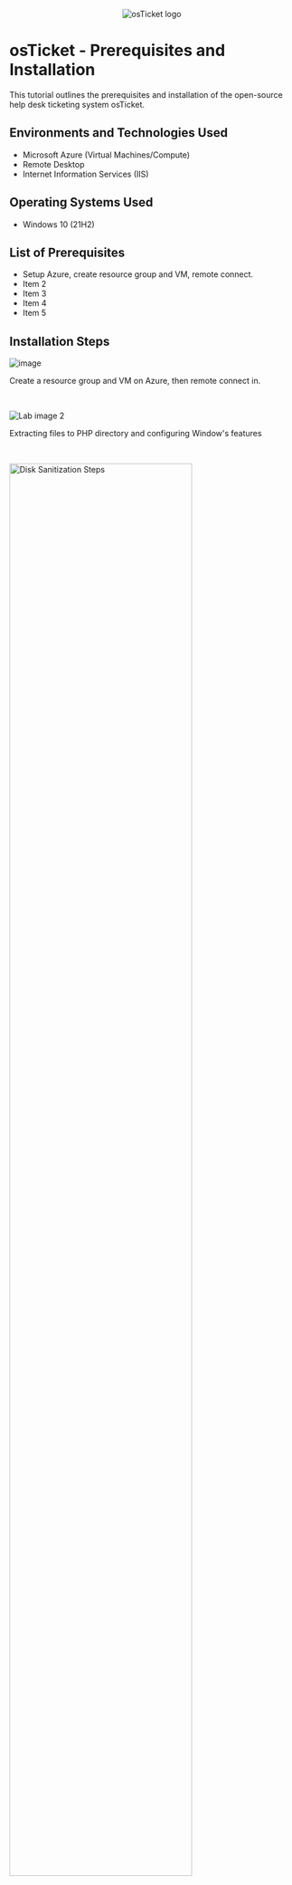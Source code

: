 <p align="center">
<img src="https://i.imgur.com/Clzj7Xs.png" alt="osTicket logo"/>
</p>

<h1>osTicket - Prerequisites and Installation</h1>
This tutorial outlines the prerequisites and installation of the open-source help desk ticketing system osTicket.<br />






<h2>Environments and Technologies Used</h2>

- Microsoft Azure (Virtual Machines/Compute)
- Remote Desktop
- Internet Information Services (IIS)

<h2>Operating Systems Used </h2>

- Windows 10</b> (21H2)

<h2>List of Prerequisites</h2>

- Setup Azure, create resource group and VM, remote connect.
- Item 2
- Item 3
- Item 4
- Item 5

<h2>Installation Steps</h2>

![image](https://github.com/user-attachments/assets/cd220964-c5c1-4484-a19f-60c67c4d9df7)

</p>
<p>
Create a resource group and VM on Azure, then remote connect in.
</p>
<br />

![Lab image 2](https://github.com/user-attachments/assets/55e2c76b-a50a-4840-a530-bd5f86e7152e)

</p>
<p>
Extracting files to PHP directory and configuring Window's features
</p>
<br />

<p>
<img src="https://i.imgur.com/DJmEXEB.png" height="80%" width="80%" alt="Disk Sanitization Steps"/>
</p>
<p>
Lorem ipsum dolor sit amet, consectetur adipiscing elit, sed do eiusmod tempor incididunt ut labore et dolore magna aliqua. Ut enim ad minim veniam, quis nostrud exercitation ullamco laboris nisi ut aliquip ex ea commodo consequat. Duis aute irure dolor in reprehenderit in voluptate velit esse cillum dolore eu fugiat nulla pariatur.
</p>
<br />
